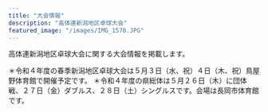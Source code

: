 ```yaml
---
title: "大会情報"
description: "高体連新潟地区卓球大会"
featured_image: "/images/IMG_1570.JPG"
---
```

 高体連新潟地区卓球大会に関する大会情報を掲載します。

＊令和４年度の春季新潟地区卓球大会は５月３日（水、祝）４日（木、祝）鳥屋野体育館で開催予定です。
＊令和４年度の県総体は５月２６日（木）に団体戦、２７日（金）ダブルス、２８日（土）シングルスです。会場は長岡市体育館です。
